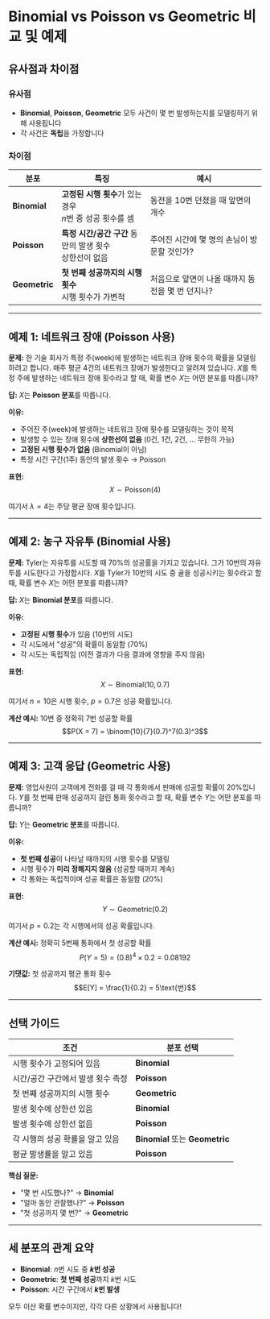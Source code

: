 # Binomial vs Poisson vs Geometric 비교 및 예제

## 유사점과 차이점

### 유사점

- **Binomial**, **Poisson**, **Geometric** 모두 사건이 몇 번 발생하는지를 모델링하기 위해 사용됩니다
- 각 사건은 **독립**을 가정합니다

### 차이점

| 분포            | 특징                                      | 예시                           |
| ------------- | --------------------------------------- | ---------------------------- |
| **Binomial**  | **고정된 시행 횟수**가 있는 경우<br>$n$번 중 성공 횟수를 셈 | 동전을 10번 던졌을 때 앞면의 개수         |
| **Poisson**   | **특정 시간/공간 구간** 동안의 발생 횟수<br>상한선이 없음    | 주어진 시간에 몇 명의 손님이 방문할 것인가?    |
| **Geometric** | **첫 번째 성공까지의 시행 횟수**<br>시행 횟수가 가변적      | 처음으로 앞면이 나올 때까지 동전을 몇 번 던지나? |

---

## 예제 1: 네트워크 장애 (Poisson 사용)

**문제:** 한 기술 회사가 특정 주(week)에 발생하는 네트워크 장애 횟수의 확률을 모델링하려고 합니다. 매주 평균 4건의 네트워크 장애가 발생한다고 알려져 있습니다. $X$를 특정 주에 발생하는 네트워크 장애 횟수라고 할 때, 확률 변수 $X$는 어떤 분포를 따릅니까?

**답:** $X$는 **Poisson 분포**를 따릅니다.

**이유:**

- 주어진 주(week)에 발생하는 네트워크 장애 횟수를 모델링하는 것이 목적
- 발생할 수 있는 장애 횟수에 **상한선이 없음** (0건, 1건, 2건, ... 무한히 가능)
- **고정된 시행 횟수가 없음** (Binomial이 아님)
- 특정 시간 구간(1주) 동안의 발생 횟수 → Poisson

**표현:** $$X \sim \text{Poisson}(4)$$

여기서 $\lambda = 4$는 주당 평균 장애 횟수입니다.

---

## 예제 2: 농구 자유투 (Binomial 사용)

**문제:** Tyler는 자유투를 시도할 때 70%의 성공률을 가지고 있습니다. 그가 10번의 자유투를 시도한다고 가정합시다. $X$를 Tyler가 10번의 시도 중 골을 성공시키는 횟수라고 할 때, 확률 변수 $X$는 어떤 분포를 따릅니까?

**답:** $X$는 **Binomial 분포**를 따릅니다.

**이유:**

- **고정된 시행 횟수**가 있음 (10번의 시도)
- 각 시도에서 "성공"의 확률이 동일함 (70%)
- 각 시도는 독립적임 (이전 결과가 다음 결과에 영향을 주지 않음)

**표현:** $$X \sim \text{Binomial}(10, 0.7)$$

여기서 $n = 10$은 시행 횟수, $p = 0.7$은 성공 확률입니다.

**계산 예시:** 10번 중 정확히 7번 성공할 확률 $$P(X = 7) = \binom{10}{7}(0.7)^7(0.3)^3$$

---

## 예제 3: 고객 응답 (Geometric 사용)

**문제:** 영업사원이 고객에게 전화를 걸 때 각 통화에서 판매에 성공할 확률이 20%입니다. $Y$를 첫 번째 판매 성공까지 걸린 통화 횟수라고 할 때, 확률 변수 $Y$는 어떤 분포를 따릅니까?

**답:** $Y$는 **Geometric 분포**를 따릅니다.

**이유:**

- **첫 번째 성공**이 나타날 때까지의 시행 횟수를 모델링
- 시행 횟수가 **미리 정해지지 않음** (성공할 때까지 계속)
- 각 통화는 독립적이며 성공 확률은 동일함 (20%)

**표현:** $$Y \sim \text{Geometric}(0.2)$$

여기서 $p = 0.2$는 각 시행에서의 성공 확률입니다.

**계산 예시:** 정확히 5번째 통화에서 첫 성공할 확률 $$P(Y = 5) = (0.8)^4 \times 0.2 = 0.08192$$

**기댓값:** 첫 성공까지 평균 통화 횟수 $$E[Y] = \frac{1}{0.2} = 5\text{번}$$

---

## 선택 가이드

|조건|분포 선택|
|---|---|
|시행 횟수가 고정되어 있음|**Binomial**|
|시간/공간 구간에서 발생 횟수 측정|**Poisson**|
|첫 번째 성공까지의 시행 횟수|**Geometric**|
|발생 횟수에 상한선 있음|**Binomial**|
|발생 횟수에 상한선 없음|**Poisson**|
|각 시행의 성공 확률을 알고 있음|**Binomial** 또는 **Geometric**|
|평균 발생률을 알고 있음|**Poisson**|

**핵심 질문:**

- "몇 번 시도했나?" → **Binomial**
- "얼마 동안 관찰했나?" → **Poisson**
- "첫 성공까지 몇 번?" → **Geometric**

---

## 세 분포의 관계 요약

- **Binomial**: $n$번 시도 중 **$k$번 성공**
- **Geometric**: **첫 번째 성공**까지 $k$번 시도
- **Poisson**: 시간 구간에서 **$k$번 발생**

모두 이산 확률 변수이지만, 각각 다른 상황에서 사용됩니다!